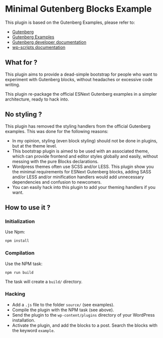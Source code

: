 # Minimal Gutenberg Blocks Example

This plugin is based on the Gutenberg Examples, please refer to:
 * [Gutenberg](https://github.com/WordPress/gutenberg)
 * [Gutenberg Examples](https://github.com/WordPress/gutenberg-examples)
 * [Gutenberg developer documentation](https://wordpress.org/gutenberg/handbook/)
 * [wp-scripts documentation](https://developer.wordpress.org/block-editor/packages/packages-scripts/)

## What for ?

This plugin aims to provide a dead-simple bootstrap for people who want to experiment with Gutenberg blocks, without headaches or excessive code writing.

This plugin re-package the official ESNext Gutenberg examples in a simpler architecture, ready to hack into.

## No styling ?

This plugin has removed the styling handlers from the official Gutenberg examples. This was done for the following reasons:
 * In my opinion, styling (even block styling) should not be done in plugins, but at the theme level.
 * This bootstrap plugin is aimed to be used with an associated theme, which can provide frontend and editor styles globally and easily, without messing with the pure Blocks declarations.
 * Wordpress themes often use SCSS and/or LESS. This plugin show you the minimal requirements for ESNext Gutenberg blocks, adding SASS and/or LESS and/or minification handlers would add unnecessary dependencies and confusion to newcomers.
 * You can easily hack into this plugin to add your theming handlers if you want.

## How to use it ?

### Initialization

Use Npm:
```
npm install
```

### Compilation

Use the NPM task:
```
npm run build
```

The task will create a `build/` directory.

### Hacking
 * Add a `.js` file to the folder `source/` (see examples).
 * Compile the plugin with the NPM task (see above).
 * Send the plugin to the `wp-content/plugins` directory of your WordPress installation.
 * Activate the plugin, and add the blocks to a post. Search the blocks with the keyword `example`.

